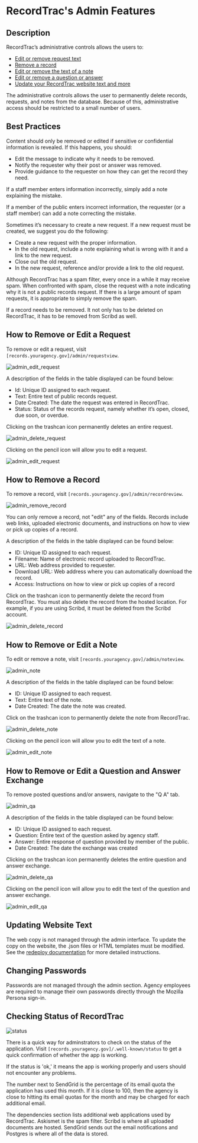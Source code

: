 # RecordTrac's Admin Features

## Description 

RecordTrac’s administrative controls allows the users to:

* [Edit or remove request text](#how-to-remove-or-edit-a-request)
* [Remove a record](#how-to-remove-a-record)
* [Edit or remove the text of a note](#how-to-remove-or-edit-a-note)
* [Edit or remove a question or answer](#how-to-remove-or-edit-a-question-and-answer-exchange)
* [Update your RecordTrac website text and more](#updating-website-text)

The administrative controls allows the user to permanently delete records, requests, and notes from the database. Because of this, administrative access should be restricted to a small number of users. 


## Best Practices

Content should only be removed or edited if sensitive or confidential information is revealed. If this happens, you should:

* Edit the message to indicate why it needs to be removed. 
* Notify the requester why their post or answer was removed.
* Provide guidance to the requester on how they can get the record they need. 

If a staff member enters information incorrectly, simply add a note explaining the mistake. 

If a member of the public enters incorrect information,  the requester (or a staff member) can add a note correcting the mistake. 

Sometimes it’s necessary to create a new request. If a new request must be created, we suggest you do the following:

* Create a new request with the proper information.
* In the old request, include a note explaining what is wrong with it and a link to the new request.
* Close out the old request.
* In the new request, reference and/or provide a link to the old request. 

Although RecordTrac has a spam filter, every once in a while it may receive spam. When confronted with spam, close the request with a note indicating why it is not a public records request.  If there is a large amount of spam requests, it is appropriate to simply remove the spam. 

If a record needs to be removed. It not only has to be deleted on RecordTrac, it has to be removed from Scribd as well. 

## How to Remove or Edit a Request

To remove or edit a request, visit `[records.youragency.gov]/admin/requestview`. 

![admin_edit_request](/docs/images/admin_request.png "admin_edit_request")

A description of the fields in the table displayed can be found below:

* Id: Unique ID assigned to each request.
* Text: Entire text of public records request.
* Date Created: The date the request was entered in RecordTrac.
* Status: Status of the records request, namely whether it’s open, closed, due soon, or overdue.

Clicking on the trashcan icon permanently deletes an entire request.

![admin_delete_request](/docs/images/admin_delete_request.png "admin_delete_request")

Clicking on the pencil icon will allow you to edit a request. 

![admin_edit_request](/docs/images/admin_edit_request.png "admin_edit_request")

## How to Remove a Record

To remove a record, visit `[records.youragency.gov]/admin/recordreview`.

![admin_remove_record](/docs/images/admin_record.png "admin_remove_record")

You can only remove a record, not "edit" any of the fields.  Records include web links, uploaded electronic documents, and instructions on how to view or pick up copies of a record. 

A description of the fields in the table displayed can be found below:

* ID: Unique ID assigned to each request.
* Filename: Name of electronic record uploaded to RecordTrac. 
* URL: Web address provided to requester.
* Download URL: Web address where you can automatically download the record. 
* Access: Instructions on how to view or pick up copies of a record

Click on the trashcan icon to permanently delete the record from RecordTrac. You must also delete the record from the hosted location.  For example, if you are using Scribd, it must be deleted from the Scribd account.  

![admin_delete_record](/docs/images/admin_delete_record.png "admin_delete_record")

## How to Remove or Edit a Note

To edit or remove a note, visit `[records.youragency.gov]/admin/noteview`.

![admin_note](/docs/images/admin_note.png "admin_note")

A description of the fields in the table displayed can be found below:

* ID: Unique ID assigned to each request.
* Text: Entire text of the note.
* Date Created: The date the note was created. 

Click on the trashcan icon to permanently delete the note from RecordTrac. 

![admin_delete_note](/docs/images/admin_delete_note.png "admin_delete_note")

Clicking on the pencil icon will allow you to edit the text of a note.

![admin_edit_note](/docs/images/admin_edit_note.png "admin_edit_note")

## How to Remove or Edit a Question and Answer Exchange

To remove posted questions and/or answers, navigate to the "Q A" tab.

![admin_qa](/docs/images/admin_qa.png "admin_qa")

A description of the fields in the table displayed can be found below:

* ID: Unique ID assigned to each request.
* Question: Entire text of the question asked by agency staff.
* Answer: Entire response of question provided by member of the public. 
* Date Created: The date the exchange was created

Clicking on the trashcan icon permanently deletes the entire question and answer exchange.

![admin_delete_qa](/docs/images/admin_delete_qa.png "admin_delete_qa")

Clicking on the pencil icon will allow you to edit the text of the question and answer exchange. 

![admin_edit_qa](/docs/images/admin_edit_qa.png "admin_edit_qa")


## Updating Website Text

The web copy is not managed through the admin interface. To update the copy on the website, the .json files or HTML templates must be modified.  See the [redeploy documentation](/docs/redeploy.md) for more detailed instructions.


## Changing Passwords

Passwords are not managed through the admin section. Agency employees are required to manage their own passwords directly through the Mozilla Persona sign-in.


## Checking Status of RecordTrac

![status](/docs/images/status.png "status")

There is a quick way for adminstrators to check on the status of the application. Visit `[records.youragency.gov]/.well-known/status` to get a quick confirmation of whether the app is working.

If the status is 'ok,' it means the app is working properly and users should not encounter any problems.

The number next to SendGrid is the percentage of its email quota the application has used this month. If it is close to 100, then the agency is close to hitting its email quotas for the month and may be charged for each additional email. 

The dependencies section lists additional web applications used by RecordTrac. Askismet is the spam filter. Scribd is where all uploaded documents are hosted. SendGrid sends out the email notifications and Postgres is where all of the data is stored. 


